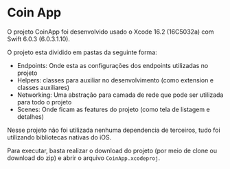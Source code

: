 # Coin App

O projeto CoinApp foi desenvolvido usado o Xcode 16.2 (16C5032a) com Swift 6.0.3 (6.0.3.1.10).

O projeto esta dividido em pastas da seguinte forma: 

- Endpoints: Onde esta as configurações dos endpoints utilizadas no projeto
- Helpers: classes para auxiliar no desenvolvimento (como extension e classes auxiliares)
- Networking: Uma abstração para camada de rede que pode ser utilizada para todo o projeto 
- Scenes: Onde ficam as features do projeto (como tela de listagem e detalhes)

Nesse projeto não foi utilizada nenhuma dependencia de terceiros, tudo foi utilizando bibliotecas nativas do iOS.

Para executar, basta realizar o download do projeto (por meio de clone ou download do zip) e abrir o arquivo `CoinApp.xcodeproj`.